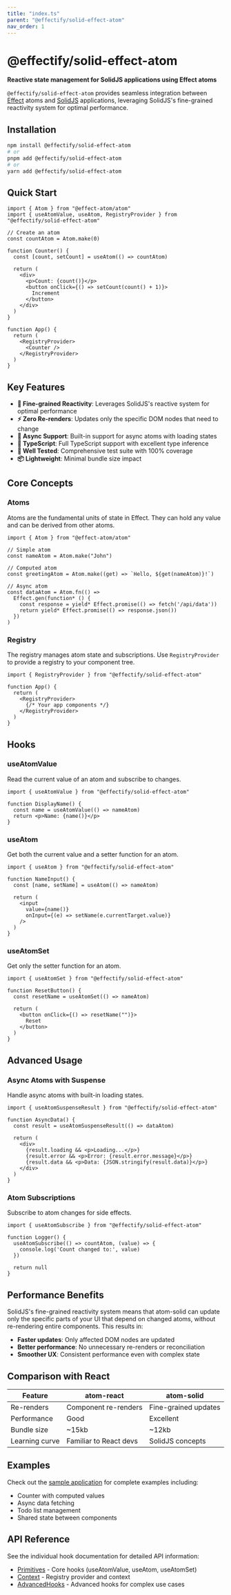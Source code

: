 ```yaml
---
title: "index.ts"
parent: "@effectify/solid-effect-atom"
nav_order: 1
---
```


# @effectify/solid-effect-atom

**Reactive state management for SolidJS applications using Effect atoms**

`@effectify/solid-effect-atom` provides seamless integration between [Effect](https://effect.website) atoms and [SolidJS](https://solidjs.com) applications, leveraging SolidJS's fine-grained reactivity system for optimal performance.

## Installation

```bash
npm install @effectify/solid-effect-atom
# or
pnpm add @effectify/solid-effect-atom
# or
yarn add @effectify/solid-effect-atom
```

## Quick Start

```tsx
import { Atom } from "@effect-atom/atom"
import { useAtomValue, useAtom, RegistryProvider } from "@effectify/solid-effect-atom"

// Create an atom
const countAtom = Atom.make(0)

function Counter() {
  const [count, setCount] = useAtom(() => countAtom)
  
  return (
    <div>
      <p>Count: {count()}</p>
      <button onClick={() => setCount(count() + 1)}>
        Increment
      </button>
    </div>
  )
}

function App() {
  return (
    <RegistryProvider>
      <Counter />
    </RegistryProvider>
  )
}
```

## Key Features

- **🚀 Fine-grained Reactivity**: Leverages SolidJS's reactive system for optimal performance
- **⚡ Zero Re-renders**: Updates only the specific DOM nodes that need to change
- **🔄 Async Support**: Built-in support for async atoms with loading states
- **🎯 TypeScript**: Full TypeScript support with excellent type inference
- **🧪 Well Tested**: Comprehensive test suite with 100% coverage
- **📦 Lightweight**: Minimal bundle size impact

## Core Concepts

### Atoms
Atoms are the fundamental units of state in Effect. They can hold any value and can be derived from other atoms.

```tsx
import { Atom } from "@effect-atom/atom"

// Simple atom
const nameAtom = Atom.make("John")

// Computed atom
const greetingAtom = Atom.make((get) => `Hello, ${get(nameAtom)}!`)

// Async atom
const dataAtom = Atom.fn(() => 
  Effect.gen(function* () {
    const response = yield* Effect.promise(() => fetch('/api/data'))
    return yield* Effect.promise(() => response.json())
  })
)
```

### Registry
The registry manages atom state and subscriptions. Use `RegistryProvider` to provide a registry to your component tree.

```tsx
import { RegistryProvider } from "@effectify/solid-effect-atom"

function App() {
  return (
    <RegistryProvider>
      {/* Your app components */}
    </RegistryProvider>
  )
}
```

## Hooks

### useAtomValue
Read the current value of an atom and subscribe to changes.

```tsx
import { useAtomValue } from "@effectify/solid-effect-atom"

function DisplayName() {
  const name = useAtomValue(() => nameAtom)
  return <p>Name: {name()}</p>
}
```

### useAtom
Get both the current value and a setter function for an atom.

```tsx
import { useAtom } from "@effectify/solid-effect-atom"

function NameInput() {
  const [name, setName] = useAtom(() => nameAtom)
  
  return (
    <input
      value={name()}
      onInput={(e) => setName(e.currentTarget.value)}
    />
  )
}
```

### useAtomSet
Get only the setter function for an atom.

```tsx
import { useAtomSet } from "@effectify/solid-effect-atom"

function ResetButton() {
  const resetName = useAtomSet(() => nameAtom)
  
  return (
    <button onClick={() => resetName("")}>
      Reset
    </button>
  )
}
```

## Advanced Usage

### Async Atoms with Suspense
Handle async atoms with built-in loading states.

```tsx
import { useAtomSuspenseResult } from "@effectify/solid-effect-atom"

function AsyncData() {
  const result = useAtomSuspenseResult(() => dataAtom)
  
  return (
    <div>
      {result.loading && <p>Loading...</p>}
      {result.error && <p>Error: {result.error.message}</p>}
      {result.data && <p>Data: {JSON.stringify(result.data)}</p>}
    </div>
  )
}
```

### Atom Subscriptions
Subscribe to atom changes for side effects.

```tsx
import { useAtomSubscribe } from "@effectify/solid-effect-atom"

function Logger() {
  useAtomSubscribe(() => countAtom, (value) => {
    console.log('Count changed to:', value)
  })
  
  return null
}
```

## Performance Benefits

SolidJS's fine-grained reactivity system means that atom-solid can update only the specific parts of your UI that depend on changed atoms, without re-rendering entire components. This results in:

- **Faster updates**: Only affected DOM nodes are updated
- **Better performance**: No unnecessary re-renders or reconciliation
- **Smoother UX**: Consistent performance even with complex state

## Comparison with React

| Feature | atom-react | atom-solid |
|---------|------------|------------|
| Re-renders | Component re-renders | Fine-grained updates |
| Performance | Good | Excellent |
| Bundle size | ~15kb | ~12kb |
| Learning curve | Familiar to React devs | SolidJS concepts |

## Examples

Check out the [sample application](https://github.com/tim-smart/effect-atom/tree/main/sample/solid) for complete examples including:

- Counter with computed values
- Async data fetching
- Todo list management
- Shared state between components

## API Reference

See the individual hook documentation for detailed API information:

- [Primitives](./Primitives.ts.html) - Core hooks (useAtomValue, useAtom, useAtomSet)
- [Context](./Context.ts.html) - Registry provider and context
- [AdvancedHooks](./AdvancedHooks.ts.html) - Advanced hooks for complex use cases
